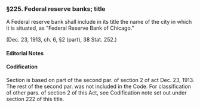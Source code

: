 ### §225. Federal reserve banks; title ###

A Federal reserve bank shall include in its title the name of the city in which it is situated, as "Federal Reserve Bank of Chicago."

(Dec. 23, 1913, ch. 6, §2 (part), 38 Stat. 252.)

#### **Editorial Notes** ####

#### Codification ####

Section is based on part of the second par. of section 2 of act Dec. 23, 1913. The rest of the second par. was not included in the Code. For classification of other pars. of section 2 of this Act, see Codification note set out under section 222 of this title.